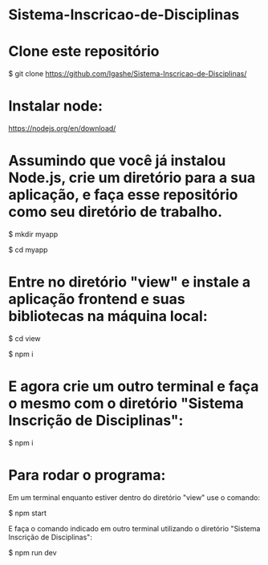 # Sistema-Inscricao-de-Disciplinas
# Clone este repositório

$ git clone https://github.com/Igashe/Sistema-Inscricao-de-Disciplinas/

# Instalar node:

https://nodejs.org/en/download/

# Assumindo que você já instalou Node.js, crie um diretório para a sua aplicação, e faça esse repositório como seu diretório de trabalho.

$ mkdir myapp

$ cd myapp

# Entre no diretório "view" e instale a aplicação frontend e suas bibliotecas na máquina local:
$ cd view

$ npm i

# E agora crie um outro terminal e faça o mesmo com o diretório "Sistema Inscrição de Disciplinas":

$ npm i

# Para rodar o programa:
Em um terminal enquanto estiver dentro do diretório "view" use o comando:

$ npm start

E faça o comando indicado em outro terminal utilizando o diretório "Sistema Inscrição de Disciplinas":

$ npm run dev
